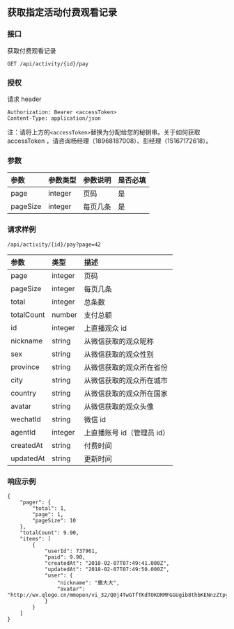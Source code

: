 ## 获取指定活动付费观看记录

### 接口

获取付费观看记录

```
GET /api/activity/{id}/pay
```

### 授权

请求 header

```
Authorization: Bearer <accessToken>
Content-Type: application/json
```

注：请将上方的`<accessToken>`替换为分配给您的秘钥串。关于如何获取 accessToken ，请咨询杨经理（18968187008）、彭经理（15167172618）。

### 参数

| 参数 | 参数类型 | 参数说明 | 是否必填 |
| :--- | :--- | :--- | :--- |
| page | integer | 页码 | 是 |
| pageSize | integer | 每页几条 | 是 |

### 请求样例

```
/api/activity/{id}/pay?page=42
```

| 参数 | 类型 | 描述 |
| :--- | :--- | :--- |
| page | integer | 页码 |
| pageSize | integer | 每页几条 |
| total | integer | 总条数 |
| totalCount | number | 支付总额 |
| id | integer | 上直播观众 id |
| nickname | string | 从微信获取的观众昵称 |
| sex | string | 从微信获取的观众性别 |
| province | string | 从微信获取的观众所在省份 |
| city | string | 从微信获取的观众所在城市 |
| country | string | 从微信获取的观众所在国家 |
| avatar | string | 从微信获取的观众头像 |
| wechatId | string | 微信 id |
| agentId | integer | 上直播账号 id（管理员 id） |
| createdAt | string | 付费时间 |
| updatedAt | string | 更新时间 |

### 响应示例

```
{
    "pager": {
        "total": 1,
        "page": 1,
        "pageSize": 10
    },
    "totalCount": 9.90,
    "items": [
        {
            "userId": 737961,
            "paid": 9.90,
            "createdAt": "2018-02-07T07:49:41.000Z",
            "updatedAt": "2018-02-07T07:49:50.000Z",
            "user": {
                "nickname": "鹿大大",
                "avatar": "http://wx.qlogo.cn/mmopen/vi_32/Q0j4TwGTfTKdTOKORMFGGUgib8thbKENnzZtpy0iabWcdVkh9eiaK9Ros4tcJtE88babelA7VuibGWbheFOmhd9Mxw/132"
            }
        }
    ]
}
```



